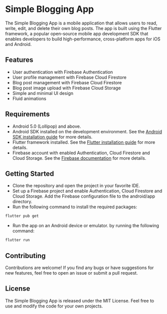 # Simple Blogging App
The Simple Blogging App is a mobile application that allows users to read, write, edit, and delete their own blog posts. The app is built using the Flutter framework, a popular open-source mobile app development SDK that enables developers to build high-performance, cross-platform apps for iOS and Android.

## Features
- User authentication with Firebase Authentication
- User profile management with Firebase Cloud Firestore
- Blog post management with Firebase Cloud Firestore
- Blog post image upload with Firebase Cloud Storage
- Simple and minimal UI design
- Fluid animations

## Requirements
- Android 5.0 (Lollipop) and above.
- Android SDK installed on the development environment. See the [Android SDK installation guide](https://developer.android.com/studio) for more details.
- Flutter framework installed. See the [Flutter installation guide](https://flutter.dev/docs/get-started/install) for more details.
- Firebase account with enabled Authentication, Cloud Firestore and Cloud Storage. See the [Firebase documentation](https://firebase.google.com/docs) for more details.
## Getting Started
- Clone the repository and open the project in your favorite IDE.
- Set up a Firebase project and enable Authentication, Cloud Firestore and Cloud Storage.
Add the Firebase configuration file to the android/app directory.
- Run the following command to install the required packages:
```bash
flutter pub get
```
- Run the app on an Android device or emulator. by running the following command:
```bash
flutter run
```

## Contributing
Contributions are welcome! If you find any bugs or have suggestions for new features, feel free to open an issue or submit a pull request.

## License
The Simple Blogging App is released under the MIT License. Feel free to use and modify the code for your own projects.